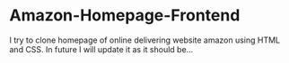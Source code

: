 # Amazon-Homepage-Frontend
I try to clone homepage of online delivering website amazon using HTML and CSS. In future I will update it as it should be...
